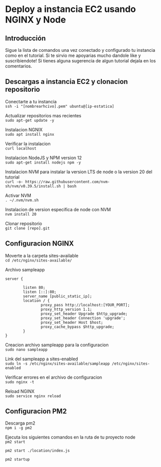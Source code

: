 # Deploy a instancia EC2 usando NGINX y Node

## Introducción
Sigue la lista de comandos una vez conectado y configurado tu instancia como en el tutorial. Si te sirvio me apoyarias mucho dandole like y suscribiendote! Si tienes alguna sugerencia de algun tutorial dejala en los comentarios.

## Descargas a instancia EC2 y clonacion repositorio
Conectarte a tu instancia   
`ssh -i "[nombrearhcivo].pem" ubuntu@[ip-estatica]`

Actualizar repositorios mas recientes   
`sudo apt-get update -y`

Instalacion NGNIX  
`sudo apt install nginx`

Verificar la instalacion  
`curl localhost`

Instalacion NodeJS y NPM version 12  
`sudo apt-get install nodejs npm -y`

Instalacion NVM para instalar la version LTS de node o la version 20 del tutorial  
`curl -o- https://raw.githubusercontent.com/nvm-sh/nvm/v0.39.5/install.sh | bash`

Activar NVM  
`. ~/.nvm/nvm.sh`

Instalacion de version especifica de node con NVM  
`nvm install 20`

Clonar repositorio   
`git clone [repo].git`

## Configuracion NGINX

Moverte a la carpeta sites-available  
`cd /etc/nginx/sites-available/`

Archivo sampleapp  
```
server {

        listen 80;
        listen [::]:80;
        server_name [public_static_ip];
        location / {
                proxy_pass http://localhost:[YOUR_PORT];
                proxy_http_version 1.1;
                proxy_set_header Upgrade $http_upgrade;
                proxy_set_header Connection 'upgrade';
                proxy_set_header Host $host;
                proxy_cache_bypass $http_upgrade;
        }
}
```

Creacion archivo sampleapp para la configuracion  
`sudo nano sampleapp`

Link del sampleapp a sites-enabled  
`sudo ln -s /etc/nginx/sites-available/sampleapp /etc/nginx/sites-enabled`

Verificar errores en el archivo de configuracion  
`sudo nginx -t`

Reload NGINX  
`sudo service nginx reload`

## Configuracion PM2
Descarga pm2  
`npm i -g pm2`

Ejecuta los siguientes comandos en la ruta de tu proyecto node   
`pm2 start`

`pm2 start ./location/index.js`

`pm2 startup`